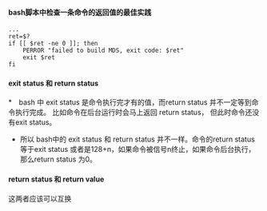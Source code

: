 #### bash脚本中检查一条命令的返回值的最佳实践
```
...
ret=$?
if [[ $ret -ne 0 ]]; then
    PERROR "failed to build MDS, exit code: $ret"
    exit $ret
fi
```
#### exit status 和 return status

*　bash 中 exit status 是命令执行完才有的值，而return status 并不一定等到命令执行完成。
比如命令在后台运行时会马上返回 return status， 但此时命令还没有exit status。

* 所以 bash中的 exit status 和 return status 并不一样。命令的return status 等于exit status 或者是128+n，如果命令被信号n终止，如果命令后台执行，那么return status 为0。

#### return status 和 return value

这两者应该可以互换
